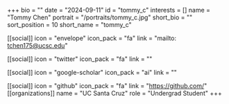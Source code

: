 +++
bio = "" 
date = "2024-09-11" 
id = "tommy_c" 
interests = [] 
name = "Tommy Chen" 
portrait = "/portraits/tommy_c.jpg" 
short_bio = "" 
sort_position = 10
 short_name = "tommy_c" 

[[social]] 
    icon = "envelope" 
    icon_pack = "fa" 
    link = "mailto: tchen175@ucsc.edu"

 [[social]] 
    icon = "twitter" 
    icon_pack = "fa" 
    link = "" 

[[social]] 
    icon = "google-scholar" 
    icon_pack = "ai" 
    link = "" 

[[social]] 
    icon = "github" 
    icon_pack = "fa" 
    link = "https://github.com/" 
[[organizations]] 
     name = "UC Santa Cruz" 
      role = "Undergrad Student" 
+++